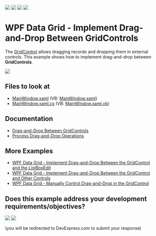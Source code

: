 <!-- default badges list -->
![](https://img.shields.io/endpoint?url=https://codecentral.devexpress.com/api/v1/VersionRange/128651334/24.2.1%2B)
[![](https://img.shields.io/badge/Open_in_DevExpress_Support_Center-FF7200?style=flat-square&logo=DevExpress&logoColor=white)](https://supportcenter.devexpress.com/ticket/details/T566656)
[![](https://img.shields.io/badge/📖_How_to_use_DevExpress_Examples-e9f6fc?style=flat-square)](https://docs.devexpress.com/GeneralInformation/403183)
[![](https://img.shields.io/badge/💬_Leave_Feedback-feecdd?style=flat-square)](#does-this-example-address-your-development-requirementsobjectives)
<!-- default badges end -->

# WPF Data Grid - Implement Drag-and-Drop Between GridControls

The [GridControl](http://docs.devexpress.com/WPF/DevExpress.Xpf.Grid.GridControl) allows dragging records and dropping them in external controls. This example shows how to implement drag-and-drop between **GridControls**.

![](http://docs.devexpress.com/WPF/images/dragdropbetweengrids131086.gif?v=22.1)

<!-- default file list -->

## Files to look at

* [MainWindow.xaml](./CS/MainWindow.xaml) (VB: [MainWindow.xaml](./VB/MainWindow.xaml))
* [MainWindow.xaml.cs](./CS/MainWindow.xaml.cs) (VB: [MainWindow.xaml.vb](./VB/MainWindow.xaml.vb))

<!-- default file list end -->

## Documentation

* [Drag-and-Drop Between GridControls](http://docs.devexpress.com/WPF/119267/controls-and-libraries/data-grid/drag-and-drop/process-drag-and-drop/drag-and-drop-between-gridcontrols)
* [Process Drag-and-Drop Operations](http://docs.devexpress.com/WPF/400431/controls-and-libraries/data-grid/drag-and-drop/process-drag-and-drop-operations)

## More Examples

* [WPF Data Grid - Implement Drag-and-Drop Between the GridControl and the ListBoxEdit](https://github.com/DevExpress-Examples/how-to-implement-drag-and-drop-between-the-gridcontrol-and-the-listboxedit-t566433)
* [WPF Data Grid - Implement Drag-and-Drop Between the GridControl and Other Controls](https://github.com/DevExpress-Examples/how-to-implement-drag-and-drop-between-the-gridcontrol-and-other-controls-t566741)
* [WPF Data Grid - Manually Control Drag-and-Drop in the GridControl](https://github.com/DevExpress-Examples/how-to-manually-control-drag-and-drop-in-the-gridcontrol-e3921)
<!-- feedback -->
## Does this example address your development requirements/objectives?

[<img src="https://www.devexpress.com/support/examples/i/yes-button.svg"/>](https://www.devexpress.com/support/examples/survey.xml?utm_source=github&utm_campaign=how-to-implement-drag-and-drop-between-gridcontrols-t566656&~~~was_helpful=yes) [<img src="https://www.devexpress.com/support/examples/i/no-button.svg"/>](https://www.devexpress.com/support/examples/survey.xml?utm_source=github&utm_campaign=how-to-implement-drag-and-drop-between-gridcontrols-t566656&~~~was_helpful=no)

(you will be redirected to DevExpress.com to submit your response)
<!-- feedback end -->
